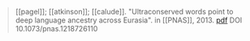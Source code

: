 > [[pagel]]; [[atkinson]]; [[calude]]. "Ultraconserved words point to deep language ancestry across Eurasia". in [[PNAS]], 2013. [pdf](pagel-atkinson-calude2013.pdf) DOI 10.1073/pnas.1218726110